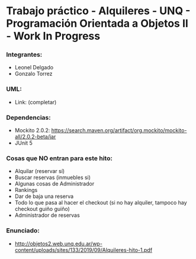 # Trabajo práctico - Alquileres - UNQ - Programación Orientada a Objetos II - Work In Progress

### Integrantes:
- Leonel Delgado
- Gonzalo Torrez

### UML:
- Link: (completar)

### Dependencias:
- Mockito 2.0.2: https://search.maven.org/artifact/org.mockito/mockito-all/2.0.2-beta/jar
- JUnit 5

### Cosas que NO entran para este hito:
- Alquilar (reservar sí)
- Buscar reservas (inmuebles si)
- Algunas cosas de Administrador
- Rankings
- Dar de baja una reserva
- Todo lo que pasa al hacer el checkout (si no hay alquiler, tampoco hay checkout guiño guiño)
- Administrador de reservas


### Enunciado:
- http://objetos2.web.unq.edu.ar/wp-content/uploads/sites/133/2019/09/Alquileres-hito-1.pdf



